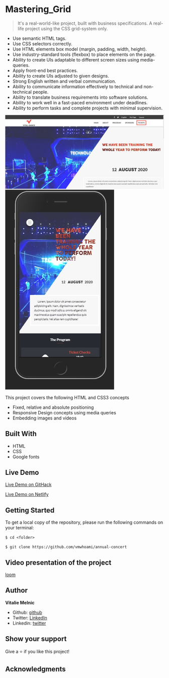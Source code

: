 # Mastering_Grid

> It's a real-world-like project, built with business specifications.
> A real-life project using the CSS grid-system only.

- Use semantic HTML tags.
- Use CSS selectors correctly.
- Use HTML elements box model (margin, padding, width, height).
- Use industry-standard tools (flexbox) to place elements on the page.
- Ability to create UIs adaptable to different screen sizes using media-queries.
- Apply front-end best practices.
- Ability to create UIs adjusted to given designs.
- Strong English written and verbal communication.
- Ability to communicate information effectively to technical and non-technical people.
- Ability to translate business requirements into software solutions.
- Ability to work well in a fast-paced environment under deadlines.
- Ability to perform tasks and complete projects with minimal supervision.



![screenshot](https://raw.githubusercontent.com/vmwhoami/annual-concert/work-branch/img/screenshot_desktop.jpg)
![screenshot](https://raw.githubusercontent.com/vmwhoami/annual-concert/work-branch/img/screenshot_mobile.jpg)


This project covers the following HTML and CSS3 concepts

- Fixed, relative and absolute positioning
- Responsive Design concepts using media queries
- Embedding images and videos

## Built With

- HTML
- CSS
- Google fonts


## Live Demo
[Live Demo on GitHack](https://raw.githack.com/vmwhoami/annual-concert/work-branch/index.html)

[Live Demo on Netlify](https://nostalgic-kilby-78f387.netlify.app/)

## Getting Started

To get a local copy of the repository, please run the following commands on your terminal:

```
$ cd <folder>
```

```
$ git clone https://github.com/vmwhoami/annual-concert

```
## Video presentation of the project


[loom](https://www.loom.com/share/2f61cf46663a41d4910951da096f20a0)

## Author

**Vitalie Melnic**

- Github: [github](https://github.com/vmwhoami)
- Twitter: [LinkedIn](https://www.linkedin.com/in/vitaliemelnic/)
- Linkedin: [twitter](https://twitter.com/vmwhoami)


## Show your support

Give a ⭐️ if you like this project!

## Acknowledgments

 


